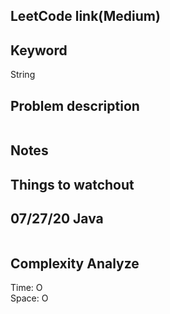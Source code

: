 ## LeetCode link(Medium)


## Keyword
String

## Problem description
```

```



## Notes


## Things to watchout

## 07/27/20 Java

```java


```
## Complexity Analyze
Time: O       \
Space: O